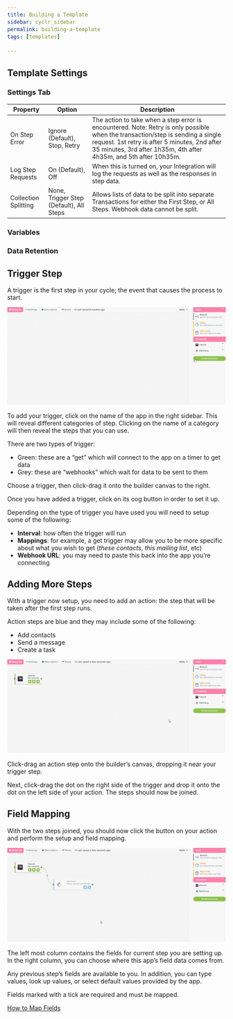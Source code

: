 ```yaml
---
title: Building a Template
sidebar: cyclr_sidebar
permalink: building-a-template
tags: [templates]

---
```


## Template Settings

### Settings Tab

| Property | Option |Description |
| --- | --- | --- |
| On Step Error | Ignore (Default), Stop, Retry | The action to take when a step error is encountered. Note: Retry is only possible when the transaction/step is sending a single request. 1st retry is after 5 minutes, 2nd after 35 minutes, 3rd after 1h35m, 4th after 4h35m, and 5th after 10h35m. |
| Log Step Requests | On (Default), Off | When this is turned on, your Integration will log the requests as well as the responses in step data.|
| Collection Splitting | None, Trigger Step (Default), All Steps| Allows lists of data to be split into separate Transactions for either the First Step, or All Steps. Webhook data cannot be split. |

### Variables

### Data Retention

## Trigger Step

A trigger is the first step in your cycle; the event that causes the process to start.

![](./images/add-trigger.gif)

To add your trigger, click on the name of the app in the right sidebar. This will reveal different categories of step. Clicking on the name of a category will then reveal the steps that you can use.

There are two types of trigger:

*   Green: these are a “get” which will connect to the app on a timer to get data
*   Grey: these are “webhooks” which wait for data to be sent to them

Choose a trigger, then click-drag it onto the builder canvas to the right.

Once you have added a trigger, click on its cog button in order to set it up.

Depending on the type of trigger you have used you will need to setup some of the following:

*   **Interval**: how often the trigger will run
*   **Mappings**: for example, a get trigger may allow you to be more specific about what you wish to get (_these contacts_, _this mailing list_, etc)
*   **Webhook URL**: you may need to paste this back into the app you’re connecting

## Adding More Steps

With a trigger now setup, you need to add an action: the step that will be taken after the first step runs.

Action steps are blue and they may include some of the following:

*   Add contacts
*   Send a message
*   Create a task

![](./images/add-action.gif)

Click-drag an action step onto the builder’s canvas, dropping it near your trigger step.

Next, click-drag the dot on the right side of the trigger and drop it onto the dot on the left side of your action. The steps should now be joined.

## Field Mapping

With the two steps joined, you should now click the button on your action and perform the setup and field mapping.

![](./images/add-field-mapping.gif)

The left most column contains the fields for current step you are setting up. In the right column, you can choose where this app’s field data comes from.

Any previous step’s fields are available to you. In addition, you can type values, look up values, or select default values provided by the app.

Fields marked with a tick are required and must be mapped.

[How to Map Fields](./field-mapping)
